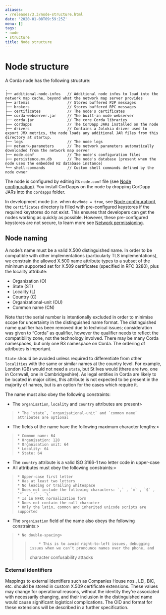 ```yaml
---
aliases:
- /releases/3.3/node-structure.html
date: '2020-01-08T09:59:25Z'
menu: []
tags:
- node
- structure
title: Node structure
---
```



# Node structure


A Corda node has the following structure:

```none
.
├── additional-node-infos   // Additional node infos to load into the network map cache, beyond what the network map server provides
├── artemis                 // Stores buffered P2P messages
├── brokers                 // Stores buffered RPC messages
├── certificates            // The node's certificates
├── corda-webserver.jar     // The built-in node webserver
├── corda.jar               // The core Corda libraries
├── cordapps                // The CorDapp JARs installed on the node
├── drivers                 // Contains a Jolokia driver used to export JMX metrics, the node loads any additional JAR files from this directory at startup.
├── logs                    // The node logs
├── network-parameters      // The network parameters automatically downloaded from the network map server
├── node.conf               // The node's configuration files
├── persistence.mv.db       // The node's database (present when the node uses the embedded H2 database instance)
└── shell-commands          // Custom shell commands defined by the node owner
```

The node is configured by editing its `node.conf` file (see [Node configuration](corda-configuration-file.md)). You install CorDapps on
the node by dropping CorDapp JARs into the `cordapps` folder.

In development mode (i.e. when `devMode = true`, see [Node configuration](corda-configuration-file.md)), the `certificates`
directory is filled with pre-configured keystores if the required keystores do not exist. This ensures that developers
can get the nodes working as quickly as possible. However, these pre-configured keystores are not secure, to learn more
see [Network permissioning](permissioning.md).



## Node naming

A node’s name must be a valid X.500 distinguished name. In order to be compatible with other implementations
(particularly TLS implementations), we constrain the allowed X.500 name attribute types to a subset of the minimum
supported set for X.509 certificates (specified in RFC 3280), plus the locality attribute:


* Organization (O)
* State (ST)
* Locality (L)
* Country (C)
* Organizational-unit (OU)
* Common name (CN)

Note that the serial number is intentionally excluded in order to minimise scope for uncertainty in the distinguished name format.
The distinguished name qualifier has been removed due to technical issues; consideration was given to “Corda” as qualifier,
however the qualifier needs to reflect the compatibility zone, not the technology involved. There may be many Corda namespaces,
but only one R3 namespace on Corda. The ordering of attributes is important.

`State` should be avoided unless required to differentiate from other `localities` with the same or similar names at the
country level. For example, London (GB) would not need a `state`, but St Ives would (there are two, one in Cornwall, one
in Cambridgeshire). As legal entities in Corda are likely to be located in major cities, this attribute is not expected to be
present in the majority of names, but is an option for the cases which require it.

The name must also obey the following constraints:


* The `organisation`, `locality` and `country` attributes are present> 
> 
>     * The `state`, `organisational-unit` and `common name` attributes are optional



* The fields of the name have the following maximum character lengths:> 
> 
>     * Common name: 64
>     * Organisation: 128
>     * Organisation unit: 64
>     * Locality: 64
>     * State: 64



* The `country` attribute is a valid ISO 3166-1 two letter code in upper-case
* All attributes must obey the following constraints:> 
> 
>     * Upper-case first letter
>     * Has at least two letters
>     * No leading or trailing whitespace
>     * Does not include the following characters: `,` , `=` , `$` , `"` , `'` , `\`
>     * Is in NFKC normalization form
>     * Does not contain the null character
>     * Only the latin, common and inherited unicode scripts are supported



* The `organisation` field of the name also obeys the following constraints:> 
> 
>     * No double-spacing> 
> > 
> >         * This is to avoid right-to-left issues, debugging issues when we can’t pronounce names over the phone, and
> > character confusability attacks
> 
> 
> 





### External identifiers

Mappings to external identifiers such as Companies House nos., LEI, BIC, etc. should be stored in custom X.509
certificate extensions. These values may change for operational reasons, without the identity they’re associated with
necessarily changing, and their inclusion in the distinguished name would cause significant logistical complications.
The OID and format for these extensions will be described in a further specification.


